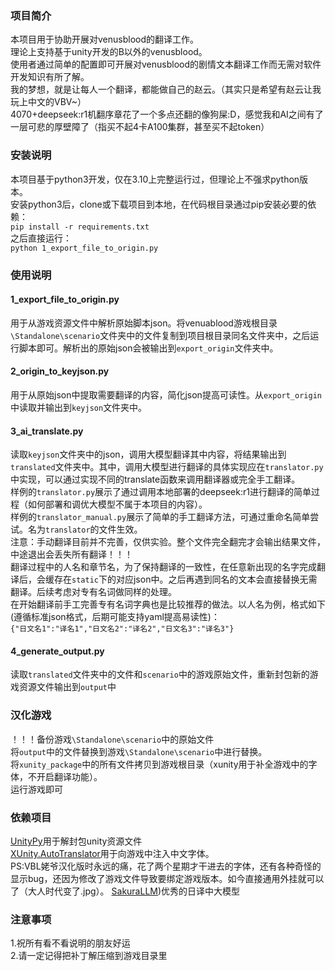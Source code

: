 ### 项目简介
本项目用于协助开展对venusblood的翻译工作。  
理论上支持基于unity开发的B以外的venusblood。  
使用者通过简单的配置即可开展对venusblood的剧情文本翻译工作而无需对软件开发知识有所了解。  
我的梦想，就是让每人一个翻译，都能做自己的赵云。（其实只是希望有赵云让我玩上中文的VBV~）  
4070+deepseek:r1机翻序章花了一个多点还翻的像狗屎:D，感觉我和AI之间有了一层可悲的厚壁障了（指买不起4卡A100集群，甚至买不起token）  

### 安装说明
本项目基于python3开发，仅在3.10上完整运行过，但理论上不强求python版本。  
安装python3后，clone或下载项目到本地，在代码根目录通过pip安装必要的依赖：  
`pip install -r requirements.txt`  
之后直接运行：  
`python 1_export_file_to_origin.py`  

### 使用说明
#### 1_export_file_to_origin.py
用于从游戏资源文件中解析原始脚本json。将venuablood游戏根目录`\Standalone\scenario`文件夹中的文件复制到项目根目录同名文件夹中，之后运行脚本即可。解析出的原始json会被输出到`export_origin`文件夹中。  
#### 2_origin_to_keyjson.py
用于从原始json中提取需要翻译的内容，简化json提高可读性。从`export_origin`中读取并输出到`keyjson`文件夹中。  
#### 3_ai_translate.py
读取`keyjson`文件夹中的json，调用大模型翻译其中内容，将结果输出到`translated`文件夹中。其中，调用大模型进行翻译的具体实现应在`translator.py`中实现，可以通过实现不同的translate函数来调用翻译器或完全手工翻译。  
样例的`translator.py`展示了通过调用本地部署的deepseek:r1进行翻译的简单过程（如何部署和调优大模型不属于本项目的内容）。  
样例的`translator_manual.py`展示了简单的手工翻译方法，可通过重命名简单尝试。名为`translator`的文件生效。  
注意：手动翻译目前并不完善，仅供实验。整个文件完全翻完才会输出结果文件，中途退出会丢失所有翻译！！！  
翻译过程中的人名和章节名，为了保持翻译的一致性，在任意新出现的名字完成翻译后，会缓存在`static`下的对应json中。之后再遇到同名的文本会直接替换无需翻译。后续考虑对专有名词做同样的处理。  
在开始翻译前手工完善专有名词字典也是比较推荐的做法。以人名为例，格式如下(遵循标准json格式，后期可能支持yaml提高易读性)：  
`{"日文名1":"译名1","日文名2":"译名2","日文名3":"译名3"}`  
#### 4_generate_output.py
读取`translated`文件夹中的文件和`scenario`中的游戏原始文件，重新封包新的游戏资源文件输出到`output`中  

### 汉化游戏
！！！备份游戏`\Standalone\scenario`中的原始文件  
将`output`中的文件替换到游戏`\Standalone\scenario`中进行替换。  
将`xunity_package`中的所有文件拷贝到游戏根目录（xunity用于补全游戏中的字体，不开启翻译功能）。  
运行游戏即可  

### 依赖项目
[UnityPy](https://github.com/K0lb3/UnityPy)用于解封包unity资源文件  
[XUnity.AutoTranslator](https://github.com/bbepis/XUnity.AutoTranslator)用于向游戏中注入中文字体。  
PS:VBL姥爷汉化版时永远的痛，花了两个星期才干进去的字体，还有各种奇怪的显示bug，还因为修改了游戏文件导致要绑定游戏版本。如今直接通用外挂就可以了（大人时代变了.jpg）。 
[SakuraLLM](https://huggingface.co/SakuraLLM))优秀的日译中大模型

### 注意事项
1.祝所有看不看说明的朋友好运  
2.请一定记得把补丁解压缩到游戏目录里
